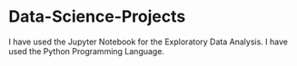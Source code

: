 # Data-Science-Projects
I have used the Jupyter Notebook for the Exploratory Data Analysis. I have used the Python Programming Language.
